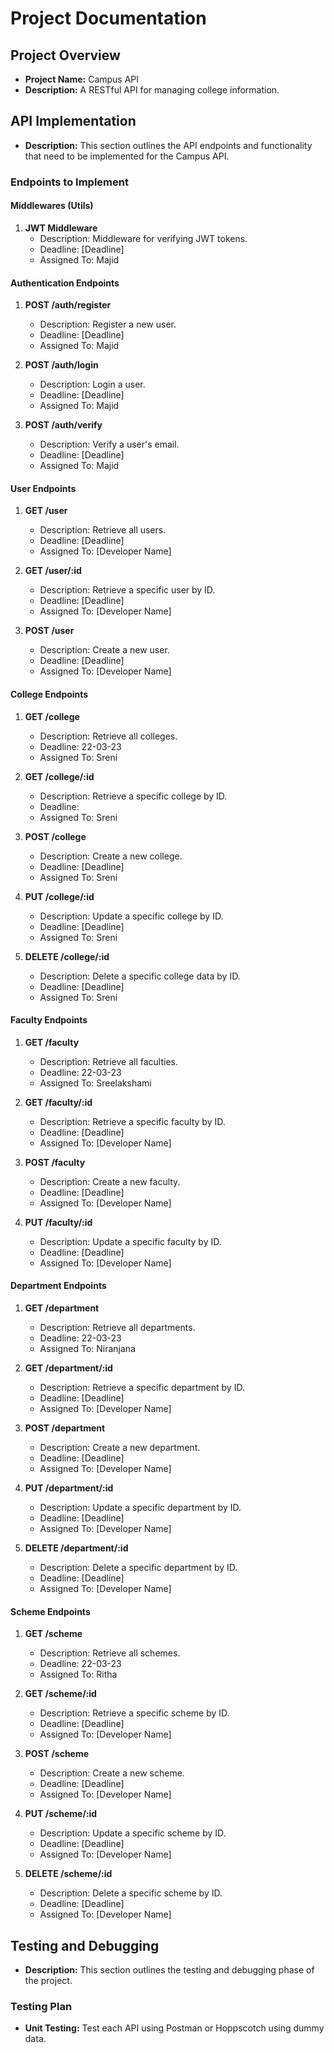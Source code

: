 # Project Documentation

## Project Overview
- **Project Name:** Campus API
- **Description:** A RESTful API for managing college information.

## API Implementation
- **Description:** This section outlines the API endpoints and functionality that need to be implemented for the Campus API.
  
### Endpoints to Implement

#### Middlewares (Utils) 

1. **JWT Middleware**
   - Description: Middleware for verifying JWT tokens.
   - Deadline: [Deadline]
   - Assigned To: Majid


#### Authentication Endpoints

1. **POST /auth/register**
   - Description: Register a new user.
   - Deadline: [Deadline]
   - Assigned To: Majid


2. **POST /auth/login**
    - Description: Login a user.
    - Deadline: [Deadline]
    - Assigned To: Majid

3. **POST /auth/verify**
    - Description: Verify a user's email.
    - Deadline: [Deadline]
    - Assigned To: Majid


#### User Endpoints

1. **GET /user**
   - Description: Retrieve all users.
   - Deadline: [Deadline]
   - Assigned To: [Developer Name]


2. **GET /user/:id**
   - Description: Retrieve a specific user by ID.
   - Deadline: [Deadline]
   - Assigned To: [Developer Name]


3. **POST /user**
   - Description: Create a new user.
   - Deadline: [Deadline]
   - Assigned To: [Developer Name]




#### College Endpoints

1. **GET /college**
   - Description: Retrieve all colleges.
   - Deadline: 22-03-23
   - Assigned To: Sreni
   
2. **GET /college/:id**
   - Description: Retrieve a specific college by ID.
   - Deadline: 
   - Assigned To: Sreni
   
3. **POST /college**
   - Description: Create a new college.
   - Deadline: [Deadline]
   - Assigned To: Sreni
   
4. **PUT /college/:id**
   - Description: Update a specific college by ID.
   - Deadline: [Deadline]
   - Assigned To: Sreni
   
6. **DELETE /college/:id**
   - Description: Delete a specific college data by ID.
   - Deadline: [Deadline]
   - Assigned To: Sreni


#### Faculty Endpoints

1. **GET /faculty**
   - Description: Retrieve all faculties.
   - Deadline: 22-03-23
   - Assigned To: Sreelakshami


2. **GET /faculty/:id**
   - Description: Retrieve a specific faculty by ID.
   - Deadline: [Deadline]
   - Assigned To: [Developer Name]

3. **POST /faculty**
   - Description: Create a new faculty.
   - Deadline: [Deadline]
   - Assigned To: [Developer Name]

4. **PUT /faculty/:id**
   - Description: Update a specific faculty by ID.
   - Deadline: [Deadline]
   - Assigned To: [Developer Name]





#### Department Endpoints

1. **GET /department**
   - Description: Retrieve all departments.
   - Deadline: 22-03-23
   - Assigned To: Niranjana


2. **GET /department/:id**
   - Description: Retrieve a specific department by ID.
   - Deadline: [Deadline]
   - Assigned To: [Developer Name]


3. **POST /department**
   - Description: Create a new department.
   - Deadline: [Deadline]
   - Assigned To: [Developer Name]


4. **PUT /department/:id**
   - Description: Update a specific department by ID.
   - Deadline: [Deadline]
   - Assigned To: [Developer Name]


5. **DELETE /department/:id**
   - Description: Delete a specific department by ID.
   - Deadline: [Deadline]
   - Assigned To: [Developer Name]


#### Scheme Endpoints

1. **GET /scheme**
   - Description: Retrieve all schemes.
   - Deadline: 22-03-23
   - Assigned To: Ritha

2. **GET /scheme/:id**
   - Description: Retrieve a specific scheme by ID.
   - Deadline: [Deadline]
   - Assigned To: [Developer Name]

3. **POST /scheme**
   - Description: Create a new scheme.
   - Deadline: [Deadline]
   - Assigned To: [Developer Name]

4. **PUT /scheme/:id**
   - Description: Update a specific scheme by ID.
   - Deadline: [Deadline]
   - Assigned To: [Developer Name]


5. **DELETE /scheme/:id**
   - Description: Delete a specific scheme by ID.
   - Deadline: [Deadline]
   - Assigned To: [Developer Name]



## Testing and Debugging
- **Description:** This section outlines the testing and debugging phase of the project.

### Testing Plan
- **Unit Testing:** Test each API using Postman or Hoppscotch using dummy data.
